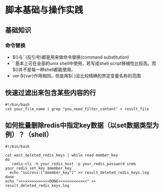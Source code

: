 


# 脚本基础与操作实践


## 基础知识
### 命令替换
* $()与``(反引号)都是用来做命令替换(command substitution)
* ``基本上可在全部的unix shell中使用，若写成shell script移植性比较高。而$()并不是每一种shell都能使用。
* $var与${var}作用相同。但是用${ }会比较精确的界定变量名称的范围



## 快速过滤出来包含某些内容的行
```shell
#!/bin/bash
cat your_file_name | grep "you_need_filter_content" > result_file
```

## 如何批量删除redis中指定key数据（以set数据类型为例）？（shell）
```shell
#!/bin/bash

cat wait_deleted_redis_keys | while read member_key
do
  `redis-cli -h your_redis_host -p your_redis_password srem your_redis_set_key $member_key`
  echo "success:["$member_key"]" >> result_deleted_redis_keys.log
done
echo ">>>>>>>>>>>>>>DONE<<<<<<<<<<<<<" >> result_deleted_redis_keys.log
```





